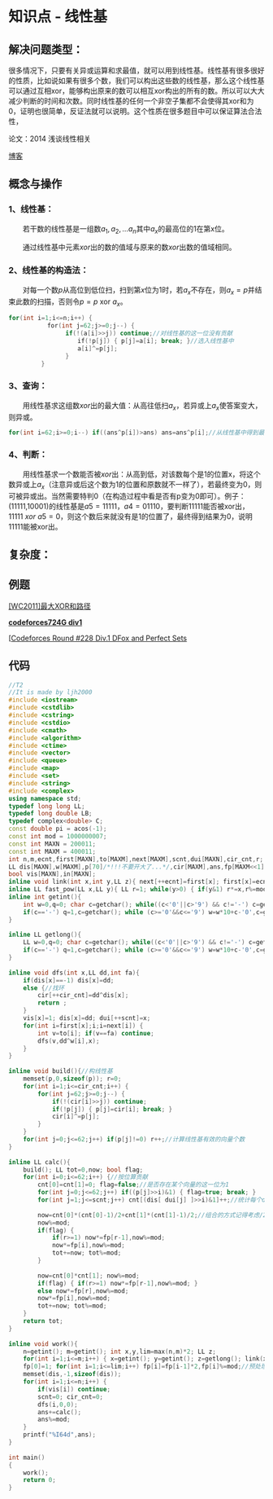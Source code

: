 # 知识点 - 线性基



## 解决问题类型：

很多情况下，只要有关异或运算和求最值，就可以用到线性基。线性基有很多很好的性质，比如说如果有很多个数，我们可以构出这些数的线性基，那么这个线性基可以通过互相xor，能够构出原来的数可以相互xor构出的所有的数。所以可以大大减少判断的时间和次数。同时线性基的任何一个非空子集都不会使得其xor和为0，证明也很简单，反证法就可以说明。这个性质在很多题目中可以保证算法合法性，

论文：2014 浅谈线性相关

[博客](https://www.cnblogs.com/ljh2000-jump/p/5869991.html)

## 概念与操作

### 1、线性基：

　　若干数的线性基是一组数$a_1,a_2,...a_n$其中$a_x$的最高位的1在第x位。

　　通过线性基中元素$xor$出的数的值域与原来的数$xor$出数的值域相同。

### 2、线性基的构造法：

　　对每一个数$p$从高位到低位扫，扫到第$x$位为1时，若$a_x$不存在，则$a_x=p$并结束此数的扫描，否则令$p=p\   \mathrm{xor} \  a_x$。

```cpp
for(int i=1;i<=n;i++) {    
    　　　　for(int j=62;j>=0;j--) {
        　　　　 if(!(a[i]>>j)) continue;//对线性基的这一位没有贡献           
        　　　　　 　if(!p[j]) { p[j]=a[i]; break; }//选入线性基中                   
        　　　　　　 a[i]^=p[j];
        　　　　 }
    　　　}
```



### 3、查询：

　　用线性基求这组数$xor$出的最大值：从高往低扫$a_x$，若异或上$a_x$使答案变大，则异或。

```cpp
for(int i=62;i>=0;i--) if((ans^p[i])>ans) ans=ans^p[i];//从线性基中得到最大值
```



### 4、判断：

　　用线性基求一个数能否被$xor$出：从高到低，对该数每个是1的位置x，将这个数异或上$a_x$（注意异或后这个数为1的位置和原数就不一样了），若最终变为0，则可被异或出。当然需要特判0（在构造过程中看是否有p变为0即可）。例子：(11111,10001)的线性基是$a5=11111，a4=01110$，要判断11111能否被xor出，$11111\ xor\ a5=0$，则这个数后来就没有是1的位置了，最终得到结果为0，说明11111能被xor出。

 

## 复杂度：

## 例题

[[WC2011]最大XOR和路径](luogu.org/problem/P4151)

[**codeforces724G div1**](https://www.cnblogs.com/ljh2000-jump/p/6443189.html)

[[Codeforces Round #228 Div.1 DFox and Perfect Sets](https://codeforces.com/contest/388/problem/D)

## 代码

```cpp
//T2
//It is made by ljh2000
#include <iostream>
#include <cstdlib>
#include <cstring>
#include <cstdio>
#include <cmath>
#include <algorithm>
#include <ctime>
#include <vector>
#include <queue>
#include <map>
#include <set>
#include <string>
#include <complex>
using namespace std;
typedef long long LL;
typedef long double LB;
typedef complex<double> C;
const double pi = acos(-1);
const int mod = 1000000007;
const int MAXN = 200011;
const int MAXM = 400011;
int n,m,ecnt,first[MAXN],to[MAXM],next[MAXM],scnt,dui[MAXN],cir_cnt,r;
LL dis[MAXN],w[MAXM],p[70]/*!!!不要开大了...*/,cir[MAXM],ans,fp[MAXM<<1],cnt[2];//数组不要开小了!!!
bool vis[MAXN],in[MAXN];
inline void link(int x,int y,LL z){ next[++ecnt]=first[x]; first[x]=ecnt; to[ecnt]=y; w[ecnt]=z; }
inline LL fast_pow(LL x,LL y){ LL r=1; while(y>0) { if(y&1) r*=x,r%=mod; x*=x; x%=mod; y>>=1; } return r; }
inline int getint(){
    int w=0,q=0; char c=getchar(); while((c<'0'||c>'9') && c!='-') c=getchar();
    if(c=='-') q=1,c=getchar(); while (c>='0'&&c<='9') w=w*10+c-'0',c=getchar(); return q?-w:w;
}
 
inline LL getlong(){
    LL w=0,q=0; char c=getchar(); while((c<'0'||c>'9') && c!='-') c=getchar();
    if(c=='-') q=1,c=getchar(); while (c>='0'&&c<='9') w=w*10+c-'0',c=getchar(); return q?-w:w;
}
 
inline void dfs(int x,LL dd,int fa){
    if(dis[x]==-1) dis[x]=dd;
    else {//找环
        cir[++cir_cnt]=dd^dis[x];
        return ;
    }
    vis[x]=1; dis[x]=dd; dui[++scnt]=x;
    for(int i=first[x];i;i=next[i]) {
        int v=to[i]; if(v==fa) continue;
        dfs(v,dd^w[i],x);
    }
}
 
inline void build(){//构线性基
    memset(p,0,sizeof(p)); r=0;
    for(int i=1;i<=cir_cnt;i++) {
        for(int j=62;j>=0;j--) {
            if(!(cir[i]>>j)) continue;
            if(!p[j]) { p[j]=cir[i]; break; }
            cir[i]^=p[j];
        }
    }
    for(int j=0;j<=62;j++) if(p[j]!=0) r++;//计算线性基有效的向量个数
}
 
inline LL calc(){
    build(); LL tot=0,now; bool flag;
    for(int i=0;i<=62;i++) {//按位算贡献
        cnt[0]=cnt[1]=0; flag=false;//是否存在某个向量的这一位为1
        for(int j=0;j<=62;j++) if((p[j]>>i)&1) { flag=true; break; }
        for(int j=1;j<=scnt;j++) cnt[(dis[ dui[j] ]>>i)&1]++;//统计每个dis的这一位是0还是1
 
        now=cnt[0]*(cnt[0]-1)/2+cnt[1]*(cnt[1]-1)/2;//组合的方式记得考虑/2!!!
        now%=mod;
        if(flag) {
            if(r>=1) now*=fp[r-1],now%=mod;
            now*=fp[i],now%=mod;
            tot+=now; tot%=mod;
        }
 
        now=cnt[0]*cnt[1]; now%=mod;
        if(flag) { if(r>=1) now*=fp[r-1],now%=mod; }
        else now*=fp[r],now%=mod;
        now*=fp[i],now%=mod;
        tot+=now; tot%=mod;
    }
    return tot;
}
 
inline void work(){
    n=getint(); m=getint(); int x,y,lim=max(n,m)*2; LL z;
    for(int i=1;i<=m;i++) { x=getint(); y=getint(); z=getlong(); link(x,y,z); link(y,x,z); }
    fp[0]=1; for(int i=1;i<=lim;i++) fp[i]=fp[i-1]*2,fp[i]%=mod;//预处理2的整数幂
    memset(dis,-1,sizeof(dis));
    for(int i=1;i<=n;i++) {
        if(vis[i]) continue;
        scnt=0; cir_cnt=0;
        dfs(i,0,0);
        ans+=calc();
        ans%=mod;
    }
    printf("%I64d",ans);
}
 
int main()
{
    work();
    return 0;
}
```

